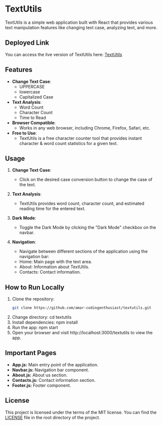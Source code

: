 # TextUtils

TextUtils is a simple web application built with React that provides various text manipulation features like changing text case, analyzing text, and more.

## Deployed Link

You can access the live version of TextUtils here: [TextUtils](https://amar-codingenthusiast.github.io/textutils/)

## Features

- **Change Text Case**:
  - UPPERCASE
  - lowercase
  - Capitalized Case
- **Text Analysis**:
  - Word Count
  - Character Count
  - Time to Read
- **Browser Compatible**:
  - Works in any web browser, including Chrome, Firefox, Safari, etc.
- **Free to Use**:
  - TextUtils is a free character counter tool that provides instant character & word count statistics for a given text.

## Usage

1. **Change Text Case**:
   - Click on the desired case conversion button to change the case of the text.

2. **Text Analysis**:
   - TextUtils provides word count, character count, and estimated reading time for the entered text.
   
3. **Dark Mode**:
   - Toggle the Dark Mode by clicking the "Dark Mode" checkbox on the navbar.
   
4. **Navigation**:
   - Navigate between different sections of the application using the navigation bar:
   - Home: Main page with the text area.
   - About: Information about TextUtils.
   - Contacts: Contact information.

## How to Run Locally

1. Clone the repository:
   ```sh
   git clone https://github.com/amar-codingenthusiast/textutils.git
2. Change directory:
   cd textutils
3. Install dependencies:
   npm install
4. Run the app:
   npm start
5. Open your browser and visit http://localhost:3000/textutils to view the app.

## Important Pages
- **App.js:** Main entry point of the application.
- **Navbar.js:** Navigation bar component.
- **About.js:** About us section.
- **Contacts.js:** Contact information section.
- **Footer.js:** Footer component.

## License
This project is licensed under the terms of the MIT license. You can find the [LICENSE](LICENSE) file in the root directory of the project.
